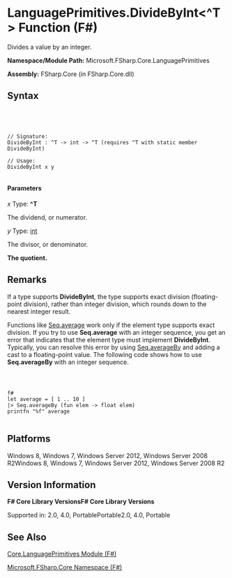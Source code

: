 # LanguagePrimitives.DivideByInt<^T> Function (F#)

Divides a value by an integer.

**Namespace/Module Path:** Microsoft.FSharp.Core.LanguagePrimitives

**Assembly:** FSharp.Core (in FSharp.Core.dll)


## Syntax



```




// Signature:
DivideByInt : ^T -> int -> ^T (requires ^T with static member DivideByInt)

// Usage:
DivideByInt x y


```





#### Parameters
*x*
Type: **^T**


The dividend, or numerator.


*y*
Type: [int](http://msdn.microsoft.com/en-us/library/025d5455-3622-4ea5-9573-3ecbd4ee1375)


The divisor, or denominator.



**The quotient.**
## Remarks
If a type supports **DivideByInt**, the type supports exact division (floating-point division), rather than integer division, which rounds down to the nearest integer result.

Functions like [Seq.average](http://msdn.microsoft.com/en-us/library/609d793b-c70f-4e36-9ab4-d928056d65b8) work only if the element type supports exact division. If you try to use **Seq.average** with an integer sequence, you get an error that indicates that the element type must implement **DivideByInt**. Typically, you can resolve this error by using [Seq.averageBy](http://msdn.microsoft.com/en-us/library/47c855c1-2dbd-415a-885e-b909d9d3e4f8) and adding a cast to a floating-point value. The following code shows how to use **Seq.averageBy** with an integer sequence.




```



f#
let average = [ 1 .. 10 ]
|> Seq.averageBy (fun elem -> float elem)
printfn "%f" average


```





## Platforms
Windows 8, Windows 7, Windows Server 2012, Windows Server 2008 R2Windows 8, Windows 7, Windows Server 2012, Windows Server 2008 R2


## Version Information
**F# Core Library VersionsF# Core Library Versions**

Supported in: 2.0, 4.0, PortablePortable2.0, 4.0, Portable




## See Also
[Core.LanguagePrimitives Module &#40;F&#35;&#41;](Core.LanguagePrimitives-Module-%5BFSharp%5D.md)

[Microsoft.FSharp.Core Namespace &#40;F&#35;&#41;](Microsoft.FSharp.Core-Namespace-%5BFSharp%5D.md)


